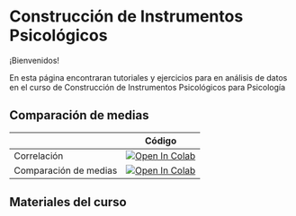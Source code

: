 # Construcción de Instrumentos Psicológicos

¡Bienvenidos! 

En esta página encontraran tutoriales y ejercicios para en análisis de datos en el curso de Construcción de Instrumentos Psicológicos para Psicología

## Comparación de medias

|   | Código|
| - | --- | 
|Correlación| [![Open In Colab](https://colab.research.google.com/assets/colab-badge.svg)](https://colab.research.google.com/github/emiliagyr/EstadisticaExperimental/blob/main/Normalidad.ipynb)|
|Comparación de medias | [![Open In Colab](https://colab.research.google.com/assets/colab-badge.svg)](https://colab.research.google.com/github/emiliagyr/EstadisticaExperimental/blob/main/Comparación_de_medias.ipynb)|

## Materiales del curso
